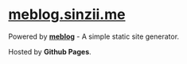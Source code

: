# [meblog.sinzii.me](https://meblog.sinzii.me)

Powered by [__meblog__](https://github.com/sinzii/meblog) - A simple static site generator.

Hosted by __Github Pages__.
